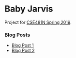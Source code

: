 # Baby Jarvis
Project for [CSE481N Spring 2019](https://courses.cs.washington.edu/courses/cse481n/19sp/).

### Blog Posts
- [Blog Post 1](./blog1.html)
- [Blog Post 2](./blog2.html)
